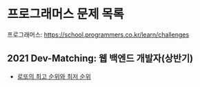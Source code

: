 # 프로그래머스 문제 목록

프로그래머스: https://school.programmers.co.kr/learn/challenges

## 2021 Dev-Matching: 웹 백엔드 개발자(상반기)

- [로또의 최고 순위와 최저 순위](https://programmers.co.kr/learn/courses/30/lessons/77484)

